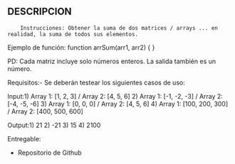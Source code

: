 ## DESCRIPCION

        Instrucciones: Obtener la suma de dos matrices / arrays ... en realidad, la suma de todos sus elementos.

Ejemplo de función:
function arrSum(arr1, arr2) { }

PD: Cada matriz incluye solo números enteros. La salida también es un número.

Requisitos:- Se deberán testear los siguientes casos de uso:

Input:1) Array 1: [1, 2, 3] / Array 2: [4, 5, 6]
2) Array 1: [-1, -2, -3] / Array 2: [-4, -5, -6]
3) Array 1: [0, 0, 0] / Array 2: [4, 5, 6]
4) Array 1: [100, 200, 300] / Array 2: [400, 500, 600]

Output:1) 21
2) -21
3) 15
4) 2100

Entregable:
- Repositorio de Github
